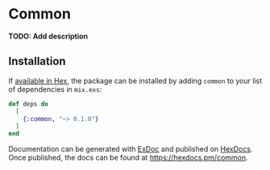 # Common

**TODO: Add description**

## Installation

If [available in Hex](https://hex.pm/docs/publish), the package can be installed
by adding `common` to your list of dependencies in `mix.exs`:

```elixir
def deps do
  [
    {:common, "~> 0.1.0"}
  ]
end
```

Documentation can be generated with [ExDoc](https://github.com/elixir-lang/ex_doc)
and published on [HexDocs](https://hexdocs.pm). Once published, the docs can
be found at <https://hexdocs.pm/common>.

